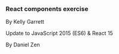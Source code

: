 ### React components exercise
By Kelly Garrett

Update to JavaScript 2015 (ES6) & React 15

By Daniel Zen
